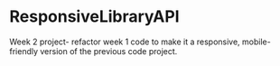 # ResponsiveLibraryAPI
Week 2 project- refactor week 1 code to make it a responsive, mobile-friendly version of the previous code project.
